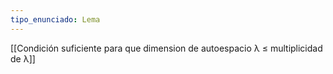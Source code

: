 ```yaml
---
tipo_enunciado: Lema
---
```

[[Condición suficiente para que dimension de autoespacio λ ≤ multiplicidad de λ]]
